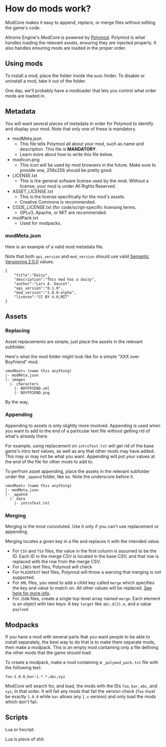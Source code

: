 # How do mods work?

ModCore makes it easy to append, replace, or merge files without editing the game's code.

Altronix Engine's ModCore is powered by [Polymod](https://github.com/larsiusprime/polymod). Polymod is what handles loading the relevant assets, ensuring they are injected properly. It also handles ensuring mods are loaded in the proper order.

## Using mods

To install a mod, place the folder inside the `mods` folder. To disable or uninstall a mod, take it out of the folder.

One day, we'll probably have a modloader that lets you control what order mods are loaded in.

## Metadata

You will want several pieces of metadata in order for Polymod to identify and display your mod. Note that only one of these is mandatory.

* modMeta.json
  * This file tells Polymod all about your mod, such as name and description. This file is **MANDATORY**.
  * Learn more about how to write this file below.
* modIcon.png
  * This icon will be used by mod browsers in the future. Make sure to provide one, 256x256 should be pretty good.
* LICENSE.txt
  * This is the general sofware license used by the mod. Without a license, your mod is under All Rights Reserved.
* ASSET_LICENSE.txt
  * This is the license specifically for the mod's assets.
  * Creative Commons is recommended.
* CODE_LICENSE.txt (for code/script-specific licensing terms.
  * GPLv3, Apache, or MIT are recommended.
* modPack.txt
  * Used for modpacks.

### modMeta.json

Here is an example of a valid mod metadata file.

Note that both `api_version` and `mod_version` should use valid [Semantic Versioning 2.0.0](https://semver.org/) values.

```
{
	"title":"Daisy",
	"description":"This mod has a daisy",
	"author":"Lars A. Doucet",
	"api_version":"0.1.0",
	"mod_version":"1.0.0-alpha",
	"license":"CC BY 4.0,MIT"
}
```

## Assets

### Replacing

Asset replacements are simple; just place the assets in the relevant subfolder.

Here's what the mod folder might look like for a simple "XXX over Boyfriend" mod.

```
<modRoot> (name this anything)
|- modMeta.json
|- images
  |- characters
    |- BOYFRIEND.xml
    |- BOYFRIEND.png
```

By the way, 

### Appending

Appending to assets is only slightly more involved. Appending is used when you want to add to the end of a particular text file without getting rid of what's already there.

For example, using replacement on `introText.txt` will get rid of the base game's intro text values, as well as any that other mods may have added. This may or may not be what you want. Appending will put your values at the end of the file for other mods to add to.

To perfrom asset appending, place the assets in the relevant subfolder under the `_append` folder, like so. Note the underscore before it.

```
<modRoot> (name this anything)
|- modMeta.json
|- _append
  |- data
    |- introText.txt
```

### Merging

Merging is the most convoluted. Use it only if you can't use replacement or appending.

Merging locates a given key in a file and replaces it with the intended value.

* For `CSV` and `TSV` files, the value in the first column is assumed to be the ID. Each ID in the merge CSV is located in the base CSV, and that row is replaced with the row from the merge CSV.
* For `LINES` text files, Polymod will check 
* For `PLAINTEXT` text files, Polymod will throw a warning that merging is not supported.
* For `XML` files, you need to add a child key called `merge` which specifies the key and value to match on. All other values will be replaced. [See here for more info](https://github.com/larsiusprime/polymod#_merge-folder).
* For `JSON` files, create a single top-level array named `merge`. Each element is an object with two keys: A key `target` like `abc.d[3].e`, and a value `payload`.

## Modpacks

If you have a mod with several parts that you want people to be able to install separately, the best way to do that is to make them separate mods, then make a modpack. This is an empty mod containing only a file defining the other mods that the game should load.

To create a modpack, make a mod containing a `_polymod_pack.txt` file with the following text:

```
foo:1.0.0,bar:1.*.*,abc,xyz
```

ModCore will search for, and load, the mods with the IDs `foo`, `bar`, `abc`, and `xyz`, in that order. It will fail any mods that fail the version check (`foo` must be exactly `1.0.0` while `bar` allows any `1.x` version) and only load the mods which don't fail.

## Scripts

Lua or hscript. 





Lua is piece of shit. 
